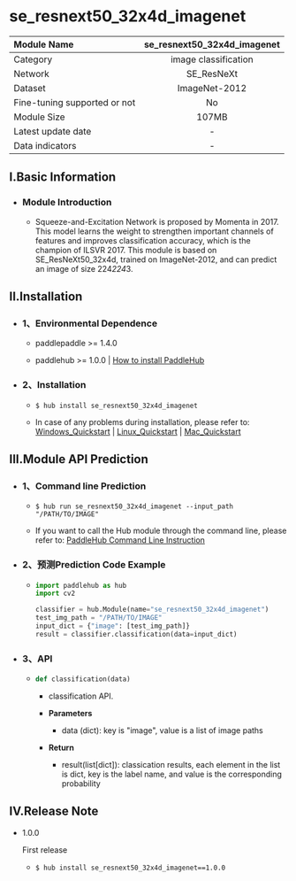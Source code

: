 # se_resnext50_32x4d_imagenet

|Module Name|se_resnext50_32x4d_imagenet|
| :--- | :---: |
|Category|image classification|
|Network|SE_ResNeXt|
|Dataset|ImageNet-2012|
|Fine-tuning supported or not|No|
|Module Size|107MB|
|Latest update date|-|
|Data indicators|-|


## I.Basic Information



- ### Module Introduction

  - Squeeze-and-Excitation Network is proposed by Momenta in 2017. This model learns the weight to strengthen important channels of features and improves classification accuracy, which is the champion of ILSVR 2017. This module is based on SE_ResNeXt50_32x4d, trained on ImageNet-2012, and can predict an image of size 224*224*3.

## II.Installation

- ### 1、Environmental Dependence  

  - paddlepaddle >= 1.4.0  

  - paddlehub >= 1.0.0  | [How to install PaddleHub]()


- ### 2、Installation

  - ```shell
    $ hub install se_resnext50_32x4d_imagenet
    ```
  - In case of any problems during installation, please refer to: [Windows_Quickstart]() | [Linux_Quickstart]() | [Mac_Quickstart]()

## III.Module API Prediction

- ### 1、Command line Prediction

  - ```shell
    $ hub run se_resnext50_32x4d_imagenet --input_path "/PATH/TO/IMAGE"
    ```
  - If you want to call the Hub module through the command line, please refer to: [PaddleHub Command Line Instruction](../../../../docs/docs_ch/tutorial/cmd_usage.rst)

- ### 2、预测Prediction Code Example

  - ```python
    import paddlehub as hub
    import cv2

    classifier = hub.Module(name="se_resnext50_32x4d_imagenet")
    test_img_path = "/PATH/TO/IMAGE"
    input_dict = {"image": [test_img_path]}
    result = classifier.classification(data=input_dict)
    ```

- ### 3、API

  - ```python
    def classification(data)
    ```
    - classification API.
    - **Parameters**
      - data (dict): key is "image", value is a list of image paths

    - **Return**
      - result(list[dict]): classication results, each element in the list is dict, key is the label name, and value is the corresponding probability





## IV.Release Note

* 1.0.0

  First release

  - ```shell
    $ hub install se_resnext50_32x4d_imagenet==1.0.0
    ```
